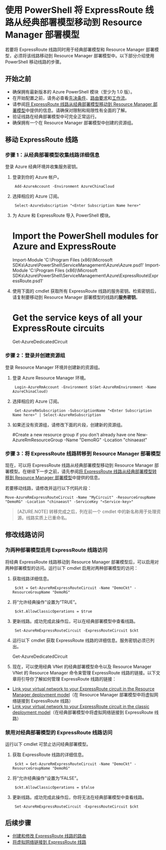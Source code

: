 <properties
   pageTitle="将 ExpressRoute 线路从经典部署模型移动到 Resource Manager 部署模型：PowerShell | Azure"
   description="本页面介绍如何使用 PowerShell 将经典线路移动到 Resource Manager 部署模型。"
   documentationCenter="na"
   services="expressroute"
   authors="ganesr"
   manager="timlt"
   editor=""
   tags="azure-resource-manager"/>
<tags
   ms.service="expressroute"
   ms.devlang="na"
   ms.topic="article"
   ms.tgt_pltfrm="na"
   ms.workload="infrastructure-services"
   ms.date="02/03/2017"
   wacn.date="03/24/2017"
   ms.author="ganesr;cherylmc"/>  



# 使用 PowerShell 将 ExpressRoute 线路从经典部署模型移动到 Resource Manager 部署模型

若要将 ExpressRoute 线路同时用于经典部署模型和 Resource Manager 部署模型，必须将该线路移动到 Resource Manager 部署模型中。以下部分介绍使用 PowerShell 移动线路的步骤。

## 开始之前
- 确保拥有最新版本的 Azure PowerShell 模块（至少为 1.0 版）。
- 在开始配置之前，请务必查看[先决条件](/documentation/articles/expressroute-prerequisites/)、[路由要求](/documentation/articles/expressroute-routing/)和[工作流](/documentation/articles/expressroute-workflows/)。
- 请参阅[将 ExpressRoute 线路从经典部署模型移动到 Resource Manager 部署模型](/documentation/articles/expressroute-move/)中提供的信息。请确保对限制和局限性有全面的了解。
- 验证线路在经典部署模型中可完全正常运行。
- 确保拥有一个在 Resource Manager 部署模型中创建的资源组。

## 移动 ExpressRoute 线路

### 步骤 1：从经典部署模型收集线路详细信息
登录 Azure 经典环境并收集服务密钥。

1. 登录到你的 Azure 帐户。

    	Add-AzureAccount -Environment AzureChinaCloud

2. 选择相应的 Azure 订阅。

    	Select-AzureSubscription "<Enter Subscription Name here>"

3. 为 Azure 和 ExpressRoute 导入 PowerShell 模块。

	# Import the PowerShell modules for Azure and ExpressRoute
	Import-Module 'C:\Program Files (x86)\Microsoft SDKs\Azure\PowerShell\ServiceManagement\Azure\Azure.psd1'
	Import-Module 'C:\Program Files (x86)\Microsoft SDKs\Azure\PowerShell\ServiceManagement\Azure\ExpressRoute\ExpressRoute.psd1'

4. 使用下面的 cmdlet 获取所有 ExpressRoute 线路的服务密钥。检索密钥后，请复制要移动到 Resource Manager 部署模型的线路的**服务密钥**。

	# Get the service keys of all your ExpressRoute circuits
	Get-AzureDedicatedCircuit

### 步骤 2：登录并创建资源组
登录 Resource Manager 环境并创建新的资源组。

1. 登录 Azure Resource Manager 环境。

    	Login-AzureRmAccount -Environment $(Get-AzureRmEnvironment -Name AzureChinaCloud)

2. 选择相应的 Azure 订阅。

    	Get-AzureRmSubscription -SubscriptionName "<Enter Subscription Name here>" | Select-AzureRmSubscription

3. 如果还没有资源组，请修改下面的片段，创建新的资源组。

	#Create a new resource group if you don't already have one
	New-AzureRmResourceGroup -Name "DemoRG" -Location "chinaeast"

### 步骤 3：将 ExpressRoute 线路转移到 Resource Manager 部署模型
现在，可以将 ExpressRoute 线路从经典部署模型移动到 Resource Manager 部署模型。在继续下一步之前，请先参阅[将 ExpressRoute 线路从经典部署模型转移到 Resource Manager 部署模型](/documentation/articles/expressroute-move/)中提供的信息。

若要移动线路，请修改并运行以下代码片段：

	Move-AzureRmExpressRouteCircuit -Name "MyCircuit" -ResourceGroupName "DemoRG" -Location "chinaeast" -ServiceKey "<Service-key>"

>[AZURE.NOTE] 转移完成之后，列在前一个 cmdlet 中的新名称用于处理资源。线路实质上已重命名。


## 修改线路访问

### 为两种部署模型启用 ExpressRoute 线路访问
将经典 ExpressRoute 线路移动到 Resource Manager 部署模型后，可以启用对两种部署模型的访问。运行以下 cmdlet 启用对两种部署模型的访问：

1. 获取线路详细信息。

    	$ckt = Get-AzureRmExpressRouteCircuit -Name "DemoCkt" -ResourceGroupName "DemoRG"

2. 将“允许经典操作”设置为“TRUE”。

    	$ckt.AllowClassicOperations = $true

3. 更新线路。成功完成此操作后，可以在经典部署模型中查看线路。

		Set-AzureRmExpressRouteCircuit -ExpressRouteCircuit $ckt

4. 运行以下 cmdlet 获取 ExpressRoute 线路的详细信息。服务密钥必须已列出。

    Get-AzureDedicatedCircuit

5. 现在，可以使用经典 VNet 的经典部署模型命令以及 Resource Manager VNet 的 Resource Manager 命令来管理 ExpressRoute 线路的链接。以下文章将引导你了解如何管理 ExpressRoute 线路的链接：

- [Link your virtual network to your ExpressRoute circuit in the Resource Manager deployment model](/documentation/articles/expressroute-howto-linkvnet-arm)（在 Resource Manager 部署模型中将虚拟网络链接到 ExpressRoute 线路）
- [Link your virtual network to your ExpressRoute circuit in the classic deployment model](/documentation/articles/expressroute-howto-linkvnet-classic)（在经典部署模型中将虚拟网络链接到 ExpressRoute 线路）

### 禁用对经典部署模型的 ExpressRoute 线路访问
运行以下 cmdlet 可禁止访问经典部署模型。

1. 获取 ExpressRoute 线路的详细信息。

		$ckt = Get-AzureRmExpressRouteCircuit -Name "DemoCkt" -ResourceGroupName "DemoRG"

2. 将“允许经典操作”设置为“FALSE”。

		$ckt.AllowClassicOperations = $false

3. 更新线路。成功完成此操作后，你将无法在经典部署模型中查看线路。

		Set-AzureRmExpressRouteCircuit -ExpressRouteCircuit $ckt

## 后续步骤

- [创建和修改 ExpressRoute 线路的路由](/documentation/articles/expressroute-howto-routing-arm/)
- [将虚拟网络链接到 ExpressRoute 线路](/documentation/articles/expressroute-howto-linkvnet-arm/)

<!---HONumber=Mooncake_0320_2017-->